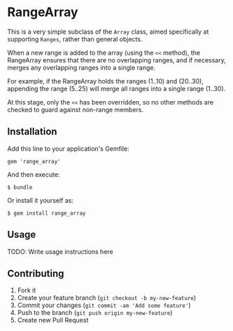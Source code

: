 # RangeArray

This is a very simple subclass of the `Array` class, aimed specifically at supporting `Ranges`, rather than general objects.

When a new range is added to the array (using the `<<` method), the RangeArray ensures that there are no overlapping ranges, and if necessary, merges any overlapping ranges into a single range.

For example, if the RangeArray holds the ranges (1..10) and (20..30), appending the range (5..25) will merge all ranges into a single range (1..30).

At this stage, only the `<<` has been overridden, so no other methods are checked to guard against non-range members.

## Installation

Add this line to your application's Gemfile:

    gem 'range_array'

And then execute:

    $ bundle

Or install it yourself as:

    $ gem install range_array

## Usage

TODO: Write usage instructions here

## Contributing

1. Fork it
2. Create your feature branch (`git checkout -b my-new-feature`)
3. Commit your changes (`git commit -am 'Add some feature'`)
4. Push to the branch (`git push origin my-new-feature`)
5. Create new Pull Request
